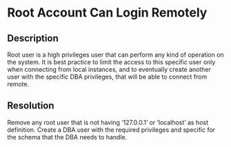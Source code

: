 # Root Account Can Login Remotely

## Description
Root user is a high privileges user that can perform any kind of operation on the system. 
It is best practice to  limit the access to this specific user only when connecting from local instances, 
and to eventually create another user with the specific DBA privileges, that will be able to connect from remote. 


## Resolution
Remove any root user that is not having ‘127.0.0.1’ or ‘localhost’ as host definition. Create a DBA user with the 
required privileges and specific for the schema that the DBA needs to handle. 
